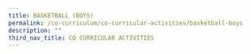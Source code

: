 ```yaml
---
title: BASKETBALL (BOYS)
permalink: /co-curriculum/co-curricular-activities/basketball-boys
description: ""
third_nav_title: CO CURRICULAR ACTIVITIES
---
```

